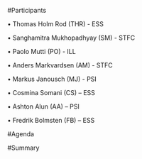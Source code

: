 #Participants

•	Thomas Holm Rod (THR) - ESS

•	Sanghamitra Mukhopadhyay (SM) - STFC

•	Paolo Mutti (PO) - ILL

•	Anders Markvardsen (AM) - STFC

•	Markus Janousch (MJ) - PSI

•	Cosmina Somani (CS) – ESS

•	Ashton Alun (AA) – PSI

•	Fredrik Bolmsten (FB) – ESS


#Agenda

#Summary 

#
